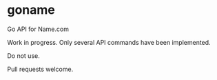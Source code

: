 # goname
Go API for Name.com

Work in progress. Only several API commands have been implemented.

Do not use.

Pull requests welcome.

